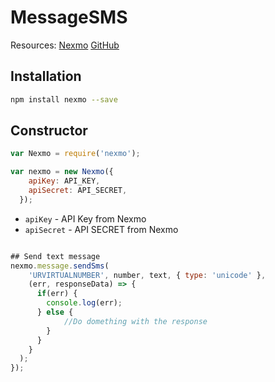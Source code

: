 # MessageSMS

Resources: 
[Nexmo](https://www.nexmo.com/)
[GitHub](https://github.com/Nexmo/nexmo-node)

## Installation

```bash
npm install nexmo --save
```

## Constructor

```js
var Nexmo = require('nexmo');

var nexmo = new Nexmo({
    apiKey: API_KEY,
    apiSecret: API_SECRET,   
  });
```

* `apiKey` - API Key from Nexmo
* `apiSecret` - API SECRET from Nexmo

```js

## Send text message
nexmo.message.sendSms(
    'URVIRTUALNUMBER', number, text, { type: 'unicode' },
    (err, responseData) => {
      if(err) {
        console.log(err);
      } else {
            //Do domething with the response
        }
      }
    }
  );
});
